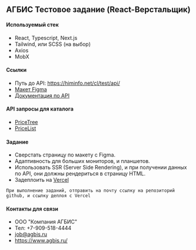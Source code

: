 
## АГБИС Тестовое задание (React-Верстальщик)

#### Используемый стек
- React, Typescript, Next.js
- Tailwind, или SCSS (на выбор)
- Axios
- MobX

#### Ссылки
 - Путь до API: https://himinfo.net/cl/test/api/
 - [Макет Figma](https://www.figma.com/file/GpvOygyFlaM1N2yOiwOBFC/%D0%A2%D0%B5%D1%81%D1%82%D0%BE%D0%B2%D0%BE%D0%B5-%D0%B7%D0%B0%D0%B4%D0%B0%D0%BD%D0%B8%D0%B5---%D0%9A%D0%B0%D1%82%D0%B0%D0%BB%D0%BE%D0%B3?node-id=1%3A2317)
 - [Документация по API](https://doc.agb.is/api#api)

#### API запросы для каталога
- [PriceTree](https://doc.agb.is/api#%D0%B3%D1%80%D1%83%D0%BF%D0%BF%D1%8B_%D0%BF%D1%80%D0%B0%D0%B9%D1%81-%D0%BB%D0%B8%D1%81%D1%82%D0%B0_pricetree)
- [PriceList](https://doc.agb.is/api#%D0%BF%D1%80%D0%B0%D0%B9%D1%81-%D0%BB%D0%B8%D1%81%D1%82_pricelist)

#### Задание
- Сверстать страницу по макету с Figma.
- Адаптивность для больших мониторов, и планшетов.
- Использовать SSR (Server Side Rendering), и при получении данных по API, они должны рендериться в страницу HTML.
- Задеплоить на [Vercel](https://vercel.com/)

```При выполнение заданий, отправить на почту ссылку на репозиторий github, и ссылку деплоя с Vercel``` 

#### Контакты для связи

- ООО "Компания АГБИС"
- Тел: +7-909-518-4444
- job@agbis.ru
- https://www.agbis.ru/ 

